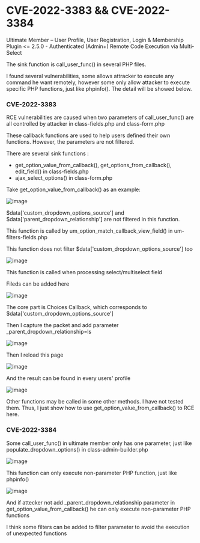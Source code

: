 # CVE-2022-3383 && CVE-2022-3384
Ultimate Member – User Profile, User Registration, Login & Membership Plugin <= 2.5.0 - Authenticated (Admin+) Remote Code Execution via Multi-Select

The sink function is call_user_func() in several PHP files.

I found several vulnerabilities, some allows attracker to execute any command he want remotely, however some only allow attacker to execute specific PHP functions, just like phpinfo(). The detail will be showed below.

### CVE-2022-3383
RCE vulnerabilities are caused when two parameters of call_user_func() are all controlled by attacker in class-fields.php and class-form.php

These callback functions are used to help users defined their own functions. However, the parameters are not filtered.

There are several sink functions :
* get_option_value_from_callback(), get_options_from_callback(), edit_field() in class-fields.php
* ajax_select_options() in class-form.php

Take get_option_value_from_callback() as an example: 

![image](https://user-images.githubusercontent.com/48757788/198312855-b09af457-3fb6-4db5-9f63-1b57b0d6975a.png)

$data['custom_dropdown_options_source'] and $data['parent_dropdown_relationship'] are not filtered in this function.

This function is called by um_option_match_callback_view_field() in um-filters-fields.php

This function does not filter $data['custom_dropdown_options_source'] too

![image](https://user-images.githubusercontent.com/48757788/198313033-1d37b28b-0fb1-4efd-b457-7ba4916c408c.png)

This function is called when processing select/multiselect field

Fileds can be added here

![image](https://user-images.githubusercontent.com/48757788/198313106-a2e0bafe-63fc-48f0-9677-e6bc4c1bfb83.png)

The core part is Choices Callback, which corresponds to $data['custom_dropdown_options_source']

Then I capture the packet and add parameter _parent_dropdown_relationship=ls

![image](https://user-images.githubusercontent.com/48757788/198313270-748ed3c5-99d7-4643-b920-7bdca5876e7f.png)

Then I reload this page

![image](https://user-images.githubusercontent.com/48757788/198313361-36678927-f52d-4865-acd0-0f6349ff8c30.png)

And the result can be found in every users' profile

![image](https://user-images.githubusercontent.com/48757788/198313468-6ded172e-97fe-4c03-894e-f449898b4026.png)

Other functions may be called in some other methods. I have not tested them. Thus, I just show how to use get_option_value_from_callback() to RCE here.

### CVE-2022-3384
Some call_user_func() in ultimate member only has one parameter, just like populate_dropdown_options() in class-admin-builder.php

![image](https://user-images.githubusercontent.com/48757788/198313641-8b8648c1-7eb6-465d-a153-9ce538e71fcb.png)

This function can only execute non-parameter PHP function, just like phpinfo()

![image](https://user-images.githubusercontent.com/48757788/198313771-128f4404-8a3a-47e7-81ca-d60b9838184a.png)

And if attecker not add _parent_dropdown_relationship parameter in get_option_value_from_callback() he can only execute non-parameter PHP functions

I think some filters can be added to filter parameter to avoid the execution of unexpected functions






















